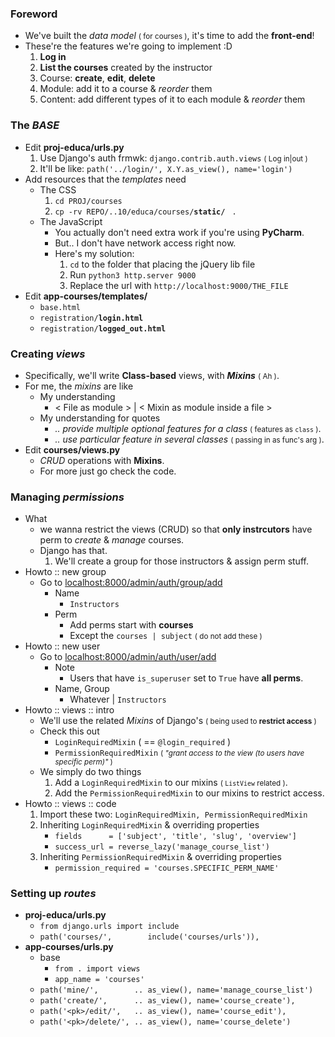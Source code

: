 ### Foreword
- We've built the *data model* <small>( for courses )</small>, it's time to add the **front-end**!
- These're the features we're going to implement :D 
    1. **Log in** 
    2. **List the courses** created by the instructor 
    3. Course: **create**, **edit**, **delete**
    4. Module: add it to a course & *reorder* them 
    5. Content: add different types of it to each module & *reorder* them

### The ***BASE***
- Edit **proj-educa/urls.py**
    1. Use Django's auth frmwk: ```django.contrib.auth.views``` <small>( Log in|out )</small>
    2. It'll be like: ```path('../login/', X.Y.as_view(), name='login')```
- Add resources that the *templates* need
    - The CSS
        1. ```cd PROJ/courses```
        2. ```cp -rv REPO/..10/educa/courses/```**```static/```** ``` .```
    - The JavaScript
        - You actually don't need extra work if you're using **PyCharm**.
        - But.. I don't have network access right now. 
        - Here's my solution:
            1. ```cd``` to the folder that placing the jQuery lib file
            2. Run ```python3 http.server 9000``` 
            3. Replace the url with ```http://localhost:9000/THE_FILE```
- Edit **app-courses/templates/**
    - ```base.html```
    - ```registration/```**```login.html```**
    - ```registration/```**```logged_out.html```**


### Creating *views*
- Specifically, we'll write **Class-based** views, with ***Mixins*** <small>( Ah )</small>.
- For me, the *mixins* are like 
    - My understanding
        - < File as module > | < Mixin as module inside a file > 
    - My understanding for quotes 
        - *.. provide multiple optional features for a class* <small>( features as ```class``` )</small>.
        - *.. use particular feature in several classes* <small>( passing in as func's arg )</small>.
- Edit **courses/views.py**
    - *CRUD* operations with **Mixins**.
    - For more just go check the code.

### Managing *permissions*
- What 
    - we wanna restrict the views (CRUD) so that **only instrcutors** have perm to *create* & *manage* courses.
    - Django has that. 
        1. We'll create a group for those instructors & assign perm stuff.
- Howto :: new group 
    - Go to [localhost:8000/admin/auth/group/add](http://127.0.0.1:8000/admin/auth/group/add/)
        - Name 
            - ```Instructors```
        - Perm
            - Add perms start with **courses** 
            - Except the ```courses | subject``` <small>( do not add these )</small>
- Howto :: new user
    - Go to [localhost:8000/admin/auth/user/add](http://127.0.0.1:8000/admin/auth/user/add/)
        - Note
            - Users that have ```is_superuser``` set to ```True``` have **all perms**. 
        - Name, Group
            - Whatever | ```Instructors```
- Howto :: views :: intro
    - We'll use the related *Mixins* of Django's <small>( being used to **restrict access** )</small>
    - Check this out
        - ```LoginRequiredMixin``` ( == ```@login_required``` ) 
        - ```PermissionRequiredMixin``` <small>( *"grant access to the view (to users have specific perm)"* )</small>
    - We simply do two things 
        1. Add a ```LoginRequiredMixin``` to our mixins <small>( ```ListView``` related )</small>.
        2. Add the ```PermissionRequiredMixin``` to our mixins to restrict access.
- Howto :: views :: code
    1. Import these two: ```LoginRequiredMixin, PermissionRequiredMixin```
    2. Inheriting ```LoginRequiredMixin``` & overriding properties
        - ```fields      = ['subject', 'title', 'slug', 'overview']```
        - ```success_url = reverse_lazy('manage_course_list')```
    2. Inheriting ```PermissionRequiredMixin``` & overriding properties
        - ```permission_required = 'courses.SPECIFIC_PERM_NAME'```

### Setting up *routes*
- **proj-educa/urls.py**
    - ```from django.urls import include```
    - ```path('courses/',        include('courses/urls')),```
- **app-courses/urls.py**
    - base
        - ```from . import views```
        - ```app_name = 'courses'```
    - ```path('mine/',        .. as_view(), name='manage_course_list')```
    - ```path('create/',      .. as_view(), name='course_create'),```
    - ```path('<pk>/edit/',   .. as_view(), name='course_edit'),```
    - ```path('<pk>/delete/', .. as_view(), name='course_delete')```